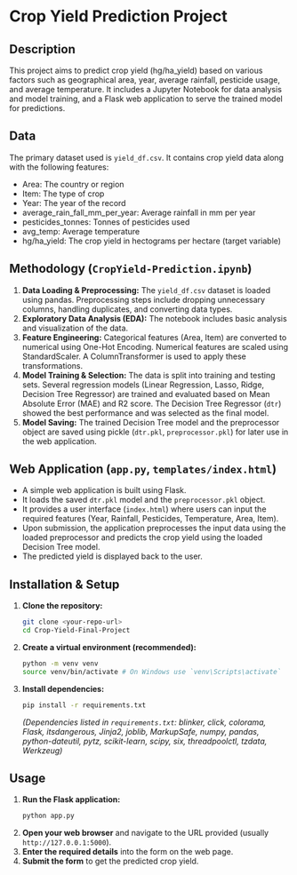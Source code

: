 # Crop Yield Prediction Project

## Description
This project aims to predict crop yield (hg/ha_yield) based on various factors such as geographical area, year, average rainfall, pesticide usage, and average temperature. It includes a Jupyter Notebook for data analysis and model training, and a Flask web application to serve the trained model for predictions.

## Data
The primary dataset used is `yield_df.csv`. It contains crop yield data along with the following features:
* Area: The country or region
* Item: The type of crop
* Year: The year of the record
* average_rain_fall_mm_per_year: Average rainfall in mm per year
* pesticides_tonnes: Tonnes of pesticides used
* avg_temp: Average temperature
* hg/ha_yield: The crop yield in hectograms per hectare (target variable)

## Methodology (`CropYield-Prediction.ipynb`)
1.  **Data Loading & Preprocessing:** The `yield_df.csv` dataset is loaded using pandas. Preprocessing steps include dropping unnecessary columns, handling duplicates, and converting data types.
2.  **Exploratory Data Analysis (EDA):** The notebook includes basic analysis and visualization of the data.
3.  **Feature Engineering:** Categorical features (Area, Item) are converted to numerical using One-Hot Encoding. Numerical features are scaled using StandardScaler. A ColumnTransformer is used to apply these transformations.
4.  **Model Training & Selection:** The data is split into training and testing sets. Several regression models (Linear Regression, Lasso, Ridge, Decision Tree Regressor) are trained and evaluated based on Mean Absolute Error (MAE) and R2 score. The Decision Tree Regressor (`dtr`) showed the best performance and was selected as the final model.
5.  **Model Saving:** The trained Decision Tree model and the preprocessor object are saved using pickle (`dtr.pkl`, `preprocessor.pkl`) for later use in the web application.

## Web Application (`app.py`, `templates/index.html`)
* A simple web application is built using Flask.
* It loads the saved `dtr.pkl` model and the `preprocessor.pkl` object.
* It provides a user interface (`index.html`) where users can input the required features (Year, Rainfall, Pesticides, Temperature, Area, Item).
* Upon submission, the application preprocesses the input data using the loaded preprocessor and predicts the crop yield using the loaded Decision Tree model.
* The predicted yield is displayed back to the user.

## Installation & Setup
1.  **Clone the repository:**
    ```bash
    git clone <your-repo-url>
    cd Crop-Yield-Final-Project
    ```
2.  **Create a virtual environment (recommended):**
    ```bash
    python -m venv venv
    source venv/bin/activate # On Windows use `venv\Scripts\activate`
    ```
3.  **Install dependencies:**
    ```bash
    pip install -r requirements.txt
    ```
    *(Dependencies listed in `requirements.txt`: blinker, click, colorama, Flask, itsdangerous, Jinja2, joblib, MarkupSafe, numpy, pandas, python-dateutil, pytz, scikit-learn, scipy, six, threadpoolctl, tzdata, Werkzeug)* 

## Usage
1.  **Run the Flask application:**
    ```bash
    python app.py
    ```
2.  **Open your web browser** and navigate to the URL provided (usually `http://127.0.0.1:5000`).
3.  **Enter the required details** into the form on the web page.
4.  **Submit the form** to get the predicted crop yield.